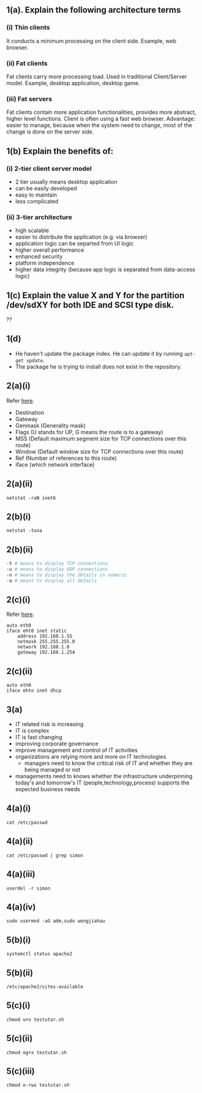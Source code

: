## 1(a). Explain the following architecture terms
### (i) Thin clients
It conducts a minimum processing on the client side.
Example, web browser.

### (ii) Fat clients
Fat clients carry more processing load. Used in traditional Client/Server model.
Example, desktop application, desktop game.

### (iii) Fat servers
Fat clients contain more application functionalities, provides more abstract, higher level functions. Client is often using a fast web browser.
Advantage: easier to manage, because when the system need to change, most of the change is done on the server side.

## 1(b) Explain the benefits of:
### (i) 2-tier client server model
- 2 tier usually means desktop application
- can be easily developed
- easy to maintain
- less complicated

### (ii) 3-tier architecture
- high scalable
- easier to distribute the application (e.g. via browser)
- application logic can be separted from UI logic
- higher overall  performance
- enhanced security
- platform independence
- higher data integrity (because app logic is separated from data-access logic)

## 1(c) Explain the value X and Y for the partition /dev/sdXY for both IDE and SCSI type disk.
??

## 1(d) 
- He haven't update the package index. He can update it by running `apt-get update`.
- The package he is trying to install does not exist in the repository.

## 2(a)(i)
Refer [here](https://www.cyberciti.biz/faq/what-is-a-routing-table/).
- Destination
- Gateway
- Genmask (Generality mask)
- Flags (U stands for UP, G means the route is to a gateway)
- MSS (Default maximum segment size for TCP connections over this route)
- Window (Default window size for TCP connections over this route)
- Ref (Number of references to this route)
- iface (which network interface)

## 2(a)(ii)
```
netstat -raN inet6
```

## 2(b)(i)
```
netstat -tuna
```

## 2(b)(ii)
```sh
-t # means to display TCP connections
-u # means to display UDP connections
-n # means to display the details in numeric
-a # means to display all details
```

## 2(c)(i)
Refer [here](https://www.swiftstack.com/docs/install/configure_networking.html).
```
auto eth0
iface eht0 inet static
    address 192.168.1.55
    netmask 255.255.255.0
    network 192.168.1.0
    gateway 192.168.1.254
```

## 2(c)(ii)  
```
auto eth0
iface ehto inet dhcp
```

## 3(a)
- IT related risk is increasing
- IT is complex
- IT is fast changing
- improving corporate governance
- improve management and control of IT activities
- organizations are relying more and more on IT technologies
    - managers need to know the critical risk of IT and whether they are being managed or not
- managements need to knows whether the infrastructure underpinning today's and tomorrow's IT (people,technology,process) supports the expected business needs

## 4(a)(i)
```
cat /etc/passwd
```

## 4(a)(ii)
```
cat /etc/passwd | grep simon
```

## 4(a)(iii)
```
userdel -r simon
```

## 4(a)(iv)
```
sudo usermod -aG adm,sudo wongjiahau
```

## 5(b)(i)
```
systemctl status apache2
```

## 5(b)(ii)
```
/etc/apache2/sites-available
```

## 5(c)(i)
```
chmod u+x testutar.sh
```

## 5(c)(ii)
```
chmod og+x testutar.sh
```

## 5(c)(iii)
```
chmod o-rws testutar.sh
```